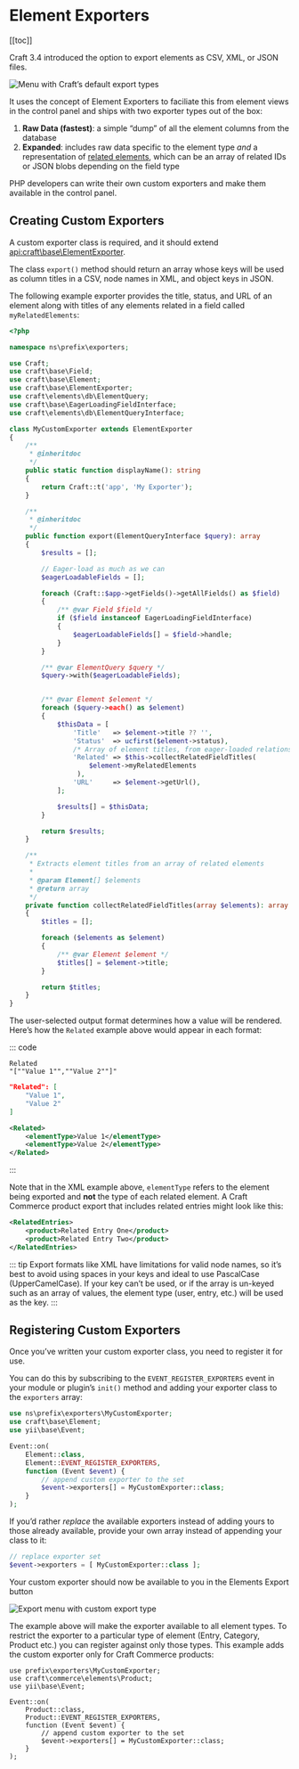 # Element Exporters

[[toc]]

Craft 3.4 introduced the option to export elements as CSV, XML, or JSON files.

![Menu with Craft’s default export types](../images/exporters-default.png)

It uses the concept of Element Exporters to faciliate this from element views in the control panel and ships with two exporter types out of the box:

1. **Raw Data (fastest)**: a simple “dump” of all the element columns from the database
2. **Expanded**: includes raw data specific to the element type _and_ a representation of [related elements](../relations.md), which can be an array of related IDs or JSON blobs depending on the field type

PHP developers can write their own custom exporters and make them available in the control panel.

## Creating Custom Exporters

A custom exporter class is required, and it should extend <api:craft\base\ElementExporter>.

The class `export()` method should return an array whose keys will be used as column titles in a CSV, node names in XML, and object keys in JSON.

The following example exporter provides the title, status, and URL of an element along with titles of any elements related in a field called `myRelatedElements`:

```php
<?php

namespace ns\prefix\exporters;

use Craft;
use craft\base\Field;
use craft\base\Element;
use craft\base\ElementExporter;
use craft\elements\db\ElementQuery;
use craft\base\EagerLoadingFieldInterface;
use craft\elements\db\ElementQueryInterface;

class MyCustomExporter extends ElementExporter
{
    /**
     * @inheritdoc
     */
    public static function displayName(): string
    {
        return Craft::t('app', 'My Exporter');
    }

    /**
     * @inheritdoc
     */
    public function export(ElementQueryInterface $query): array
    {
        $results = [];

        // Eager-load as much as we can
        $eagerLoadableFields = [];

        foreach (Craft::$app->getFields()->getAllFields() as $field)
        {
            /** @var Field $field */
            if ($field instanceof EagerLoadingFieldInterface)
            {
                $eagerLoadableFields[] = $field->handle;
            }
        }

        /** @var ElementQuery $query */
        $query->with($eagerLoadableFields);


        /** @var Element $element */
        foreach ($query->each() as $element)
        {
            $thisData = [
                'Title'   => $element->title ?? '',
                'Status'  => ucfirst($element->status),
                /* Array of element titles, from eager-loaded relations above */
                'Related' => $this->collectRelatedFieldTitles(
                    $element->myRelatedElements
                 ),
                'URL'     => $element->getUrl(),
            ];

            $results[] = $thisData;
        }

        return $results;
    }

    /**
     * Extracts element titles from an array of related elements
     *
     * @param Element[] $elements
     * @return array
     */
    private function collectRelatedFieldTitles(array $elements): array
    {
        $titles = [];

        foreach ($elements as $element)
        {
            /** @var Element $element */
            $titles[] = $element->title;
        }

        return $titles;
    }
}
```

The user-selected output format determines how a value will be rendered. Here’s how the `Related` example above would appear in each format:

::: code

```csv
Related
"[""Value 1"",""Value 2""]"
```

```json
"Related": [
    "Value 1",
    "Value 2"
]
```

```xml
<Related>
    <elementType>Value 1</elementType>
    <elementType>Value 2</elementType>
</Related>
```

:::

Note that in the XML example above, `elementType` refers to the element being exported and **not** the type of each related element. A Craft Commerce product export that includes related entries might look like this:

```xml
<RelatedEntries>
    <product>Related Entry One</product>
    <product>Related Entry Two</product>
</RelatedEntries>
```

::: tip
Export formats like XML have limitations for valid node names, so it’s best to avoid using spaces in your keys and ideal to use PascalCase (UpperCamelCase). If your key can’t be used, or if the array is un-keyed such as an array of values, the element type (user, entry, etc.) will be used as the key.
:::

## Registering Custom Exporters

Once you’ve written your custom exporter class, you need to register it for use.

You can do this by subscribing to the `EVENT_REGISTER_EXPORTERS` event in your module or plugin’s `init()` method and adding your exporter class to the `exporters` array:

```php
use ns\prefix\exporters\MyCustomExporter;
use craft\base\Element;
use yii\base\Event;

Event::on(
    Element::class,
    Element::EVENT_REGISTER_EXPORTERS,
    function (Event $event) {
        // append custom exporter to the set
        $event->exporters[] = MyCustomExporter::class;
    }
);
```

If you’d rather _replace_ the available exporters instead of adding yours to those already available, provide your own array instead of appending your class to it:

```php
// replace exporter set
$event->exporters = [ MyCustomExporter::class ];
```

Your custom exporter should now be available to you in the Elements Export button

![Export menu with custom export type](../images/exporters-custom.png)

The example above will make the exporter available to all element types. To restrict the exporter to a particular type of element (Entry, Category, Product etc.) you can register against only those types. This example adds the custom exporter only for Craft Commerce products:

```php{2,5,6,7}
use prefix\exporters\MyCustomExporter;
use craft\commerce\elements\Product;
use yii\base\Event;

Event::on(
    Product::class,
    Product::EVENT_REGISTER_EXPORTERS,
    function (Event $event) {
        // append custom exporter to the set
        $event->exporters[] = MyCustomExporter::class;
    }
);
```
